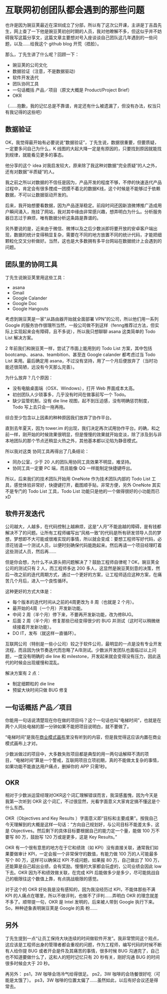 [slug]: team-q
[date]: 2014-08-24T02:16:26

# 互联网初创团队都会遇到的那些问题

也许是因为豌豆荚最近在深圳成立了分部，所以有了这次公开课，主讲是丁吉昌先生，网上查了一下他是豌豆荚初创时期的人员，我对他暸解不多，但这似乎并不妨碍我写这篇分享文，这篇文章主要想对号入座谈谈自己团队这几年遇到的一些问题，以及……给我这个 github blog 开荒（捂脸）。

那么，丁先生讲了什么呢？回顾一下：

* 豌豆荚的公司文化
* 数据验证（注意，不是数据驱动）
* 软件开发迭代
* 团队协同工具
* 一句话概括 产品／项目（原文大概是 Product/Project Brief）
* OKR

（……抱歉，我的记忆总是不靠谱，肯定还有什么被遗漏了，但没有办法，权当只有我记得的这些吧）

数据验证
----
OK，我觉得最开始有必要说说“数据验证”，丁先生说，数据很重要，但要质疑，一定要多问自己为什么，K 线图的大起大降一定是有原因的，只要找到原因就能找到规律，就能看见更多的事态。

他分享的这个 idea 对我启发较大，原来除了我这种对数据“完全质疑”的人之外，还有对数据“半质疑”的人。

我之前之所以对数据的不信任是因为，产品开发的程度不够，不停的快速迭代产品过程中，肯定会有很多搅成一团摸不着北的数据K线，这个时候是不能够过于依赖数据，不可以让数据驱动开发的。

后来，我开始想要看数据，因为产品逐渐稳定。前段时间还因新浪微博推广造成用户瞬间涌入，拖挂了网站，我对其中缘由非常感兴趣，想弄明白为什么。分析服务器日志过于麻烦，唯有数据分析这条路是靠谱的。

另外要说的是，近来由于微信、微博以及之后少数派即将要开放的安卓客户端出现，数据的统计变得稍显复杂，需要在不同的地方放置不同的统计代码，才能把细颗粒化交叉分析做好。当然，这也是大多数拥有多平台网站在数据统计上会遇到的问题。


团队里的协同工具
----
丁先生说豌豆荚里用这些工具：

* asana
* Gmail
* Google Calander
* Google Doc
* Google Hangouts

考虑到豌豆荚是一家“从路由器开始就全面部署 VPN”的公司，所以他们用一系列 Google 的服务协作很理所当然，一般公司做不到这样（fenng推荐过方法，但实际上实现起来会有障碍，且不多说），所以我只想聊聊 asana 这类简单的 Todo List 解决方案。

2 年前我们和豌豆荚一样，尝试了市面上能用到的 Todo List 方案，其中包括 bootcamp、asana、teambition、甚至连 Google calander 都考虑过当 Todo List 来用。最后确定用 asana，不过没有坚持，用了一个月后便放弃了（当时功能还很简陋，远没有今天那么完善）。

为什么放弃？几个原因：

* 没有电脑桌面端（OSX、Windows），打开 Web 界面成本太高。
* 初创团队人少琐事多，几乎没有时间在做事前写一个 Todo。
* 缺少监管机制，没有 die line 视图，起不到压迫感，没有明确惩罚制度，Todo 写上去只会一拖再拖。

综合至少包含以上因素的种种原因我们放弃了协作平台。

直到去年夏天，因为 tower.im 的出现，我们决定再次试用协作平台。的确，和之前一样，刚开始的时候效果很明显，但是慢慢的效果就开始变淡，除了涉及到与非本地团队的那个节点还稍显火热之外，其他基本都以沦陷为静音模式。

所以我对这类 协同工具再得出了几条结论：

* 同办公室，少于 20 人的团队用协同工具效果不明显，难坚持。
* 协同工具一定要 PC 端，而且能像 QQ 一样能制定快捷键呼出。

所以，后来我们的技术团队开始用 OneNote 作为技术团队内部的 Todo List 工具，感觉体验非常好，快捷键打开，截图顺手贴，非常方便，另外 OneNote 其实不是专门的 Todo List 工具，Todo List 功能只是他的一个做得很好的小功能而已 xD

软件开发迭代
----
公司越大，人越多，在代码控制上越麻烦，这是“人月”不能逾越的障碍，是有钱都解决不了的问题。让所有工程师编写出“风格一致”的代码是所有研发领导人员的梦想，梦想即不大可能或很难实现的事情，所以就会变成：要想工程师写好代码，必须花钱请一个测试人员，以便时刻确保代码能跑起来。然后再请一个项目经理盯着这些测试人员，然后再……

但是你会想，为什么不从源头把问题解决了？鼓励工程师自律呢？OK，豌豆荚全公司的测试只有 2 人，而工程师多达 200 多人，这显然是豌豆荚刻意的决策，然后一改之前的迭代周期方式，通过一个更好的方案，让工程师适应这种方案，在痛苦几个月后，进入一个良性循环。

这种更好的方式大体是：

* 每个版本的迭代时间从之前的4周更改为 8 周（也就是 2 个月）。
* 最开始的4周（一个月）开发新功能。
* 中间 2 周（半个月）停下来，不要再开发新功能，改为修BUG。
* 后面 2 周（半个月）修复那些已经变得很少的 BUG 并测试（这时可以稍微继续接着开发新功能）。
* DO IT，发布（就这样一直循环）。

互联网公司（特别是一些小公司）较之于软件公司，最明显的一点是没有专业开发流程，而且因为快节奏迭代而忽略了A/B测试。少数派开发团队也面临过以上问题，一度没有明确的 die line 和 milestone，开发起来就会变得没有压力，因此迭代的时候会出现缓慢和混乱。

解决方案有 2 点：
* 制定细颗粒的 die line
* 预留大块时间只做 BUG 修复


一句话概括 产品／项目
----
你能用一句话说清楚现在你在做的项目吗？这个一句话也叫“电梯时间”，也就是在两个人同处电梯的那一分钟如果不能把项目说明白，就不要做了。

“电梯时间”是我在<a href="http://the0step.com/business-model-canvas/" target="_blank" >商业模式画布</a>里没有听到的内容，但是我觉得这应该内置在商业模式画布上才对。

少数派做过的项目中，大多数失败项目都是典型的用一两句话解释不清的项目，“电梯时间”算是一个警戒，互联网项目立项初期，真的不能做太复杂的事情，如果功能不能直达用户痛点，删掉你的 APP 只需1秒。


OKR
----
相对于少数派运营经理对OKR这个词汇理解错误而言，我深感羞愧，因为今天是我第一次听到 OKR 这个词汇，不过很显然，光看字面意义大家肯定搞不懂这是个什么东西。

OKR（Objectives and Key Results ）字面意义即“目标和主要成果”。按我自己今天理解到的大概是这样一句话：“方向自己规划好，与公司目标不能差太多，这是 Objectives。然后剩下的具体目标要根据自己的能力定一个量，能做 100 万不要写 80 万，鼓励写 120 万或是更多，这是 Key Results。”

OKR 有一个很有意思的地方在于它和绩效（如 KPI）没有直接关联，通常我们如果要做审计 KPI，一定会报一个非常保守的数值，有能力做 100 万的人可能最多写个 80 万，这样可以确保过 KPI 不成问题，如果报 80 万，自己做出了 100 万，还能算是自己超出业绩，会有奖励。慢慢的大家都会玩虚的，公司业绩会因此 low 下去。OKR 因为不和绩效做关联，在完成 KPI 后能做多少是多少，尽可能挑战自己的极限往这个数值上靠，有点挑战极限的感觉。

对于这个的 OKR 好处我是没有感知的，因为我没经历过 KPI，不能体那些不满 KPI 的人痛点在哪里，所以不做评判，也做不了评判……弄明白 OKR 的理念就差不多了。顺带提一句，OKR 是 Intel 发明的，后来被人带到 Google 执行下来。So，种种迹象表明豌豆荚是 Google 的真·粉……


另外
----
丁先生提到一点“让员工保持大块连续的时间做软件开发”。我非常赞同这个观点，这应该是工程师出身的管理者都会重视的问题，作为工程师，编写代码的时候不断有人给你提 BUG 或者开会是件及其痛苦的事情，很多时候 BUG 沟通完了，自己也不知道要做什么了，这和人的短时记忆只有 20 秒有关，刚好沟通 BUG 的时间很多时候会大于 20 秒。

再另外：
ps1，3W 咖啡会场冷气给得很足。
ps2，3W 咖啡的会场餐很好吃（可能是太饿了）。
ps3，3W 咖啡的位置太偏了……虽然如此，以后有好会议还是得常去。